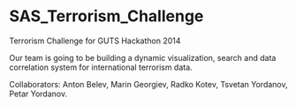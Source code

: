 SAS_Terrorism_Challenge
=======================

Terrorism Challenge for GUTS Hackathon 2014

Our team is going to be building a dynamic visualization, search and data correlation system for international terrorism data.

Collaborators: Anton Belev, Marin Georgiev, Radko Kotev, Tsvetan Yordanov, Petar Yordanov.
